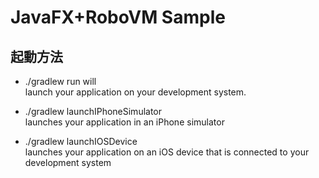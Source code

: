 JavaFX+RoboVM Sample
====================

起動方法
-------

- ./gradlew run will  
  launch your application on your development system.
  
- ./gradlew launchIPhoneSimulator  
  launches your application in an iPhone simulator
  
- ./gradlew launchIOSDevice  
  launches your application on an iOS device that is connected to your development system

